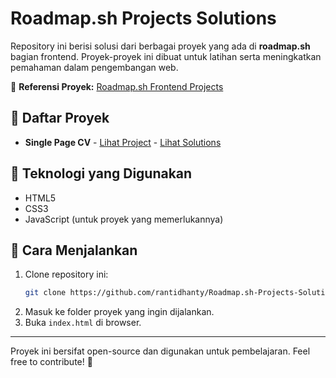 # Roadmap.sh Projects Solutions

Repository ini berisi solusi dari berbagai proyek yang ada di **roadmap.sh** bagian frontend. Proyek-proyek ini dibuat untuk latihan serta meningkatkan pemahaman dalam pengembangan web.

🔗 **Referensi Proyek:** [Roadmap.sh Frontend Projects](https://roadmap.sh/frontend/projects)

## 📌 Daftar Proyek

- **Single Page CV** - [Lihat Project](https://roadmap.sh/projects/single-page-cv) - [Lihat Solutions](./Frontend/Single-Page-CV)

## 🚀 Teknologi yang Digunakan

- HTML5
- CSS3
- JavaScript (untuk proyek yang memerlukannya)

## 🔧 Cara Menjalankan

1. Clone repository ini:
   ```sh
   git clone https://github.com/rantidhanty/Roadmap.sh-Projects-Solutions.git
   ```
2. Masuk ke folder proyek yang ingin dijalankan.
3. Buka `index.html` di browser.

---

Proyek ini bersifat open-source dan digunakan untuk pembelajaran. Feel free to contribute! 🚀
